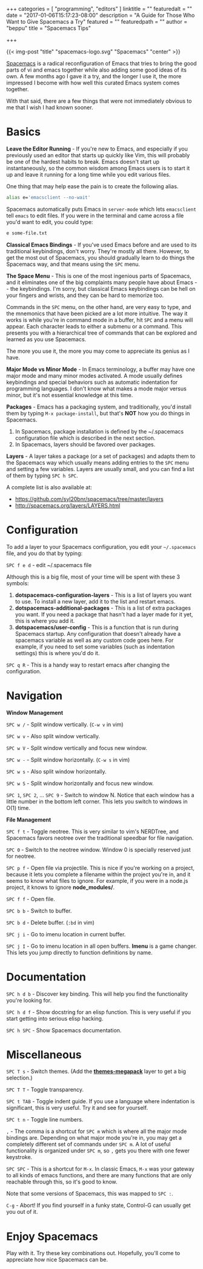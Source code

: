 +++
categories = [
  "programming",
  "editors"
]
linktitle = ""
featuredalt = ""
date = "2017-01-06T15:17:23-08:00"
description = "A Guide for Those Who Want to Give Spacemacs a Try"
featured = ""
featuredpath = ""
author = "beppu"
title = "Spacemacs Tips"

+++

{{< img-post "title" "spacemacs-logo.svg" "Spacemacs" "center" >}}

[Spacemacs](http://spacemacs.org/) is a radical reconfiguration of Emacs that tries to bring the good parts of
vi and emacs together while also adding some good ideas of its own.  A few months ago
I gave it a try, and the longer I use it, the more impressed I become with how well
this curated Emacs system comes together.

With that said, there are a few things that were not immediately obvious to me that I
wish I had known sooner.

# Basics

**Leave the Editor Running** - If you're new to Emacs, and especially if you previously
used an editor that starts up quickly like Vim, this will probably be one of the hardest
habits to break.  Emacs doesn't start up instantaneously, so the common wisdom among Emacs
users is to start it up and leave it running for a long time while you edit various files.

One thing that may help ease the pain is to create the following alias.

```sh
alias e='emacsclient --no-wait'
```

Spacemacs automatically puts Emacs in `server-mode` which lets `emacsclient` tell `emacs`
to edit files.  If you were in the terminal and came across a file you'd want to edit,
you could type:

```sh
e some-file.txt
```

**Classical Emacs Bindings** - If you've used Emacs before and are used to its traditional
keybindings, don't worry.  They're mostly all there.  However, to get the most out of Spacemacs,
you should gradually learn to do things the Spacemacs way, and that means using the `SPC` menu.

**The Space Menu** - This is one of the most ingenious parts of Spacemacs, and it eliminates
one of the big complaints many people have about Emacs -- the keybindings.  I'm sorry, but
classical Emacs keybindings can be hell on your fingers and wrists, and they can be hard to
memorize too.

Commands in the `SPC` menu, on the other hand, are very easy to type, and the mnemonics that have been
picked are a lot more intuitive.  The way it works is while you're in command mode in a buffer,
hit `SPC` and a menu will appear.  Each character leads to either a submenu or a command.  This
presents you with a hierarchical tree of commands that can be explored and learned as you use
Spacemacs.

The more you use it, the more you may come to appreciate its genius as I have.

**Major Mode vs Minor Mode** - In Emacs terminology, a buffer may have one major mode and many 
minor modes activated.  A mode usually defines keybindings and special behaviors such as automatic
indentation for programming languages.  I don't know what makes a mode major versus minor, but it's
not essential knowledge at this time.

**Packages** - Emacs has a packaging system, and traditionally, you'd install them by
typing `M-x package-install`, but that's **NOT** how you do things in Spacemacs.

1. In Spacemacs, package installation is defined by the ~/.spacemacs
   configuration file which is described in the next section.
2. In Spacemacs, layers should be favored over packages.

**Layers** - A layer takes a package (or a set of packages) and adapts them to
the Spacemacs way which usually means adding entries to the `SPC` menu and
setting a few variables. Layers are usually small, and you can find a list of
them by typing `SPC h SPC`.

A complete list is also available at:

* https://github.com/syl20bnr/spacemacs/tree/master/layers
* http://spacemacs.org/layers/LAYERS.html

# Configuration

To add a layer to your Spacemacs configuration, you edit your `~/.spacemacs` file, and you do that by
typing:

`SPC f e d` - edit ~/.spacemacs file

Although this is a big file, most of your time will be spent with these 3 symbols: 

1. **dotspacemacs-configuration-layers** - This is a list of layers you want to
   use. To install a new layer, add it to the list and restart emacs.
2. **dotspacemacs-additional-packages** - This is a list of extra packages you
   want. If you need a package that hasn't had a layer made for it yet, this is
   where you add it.
3. **dotspacemacs/user-config** - This is a function that is run during
   Spacemacs startup. Any configuration that doesn't already have a spacemacs
   variable as well as any custom code goes here. For example, if you need to
   set some variables (such as indentation settings) this is where you'd do it.

`SPC q R` - This is a handy way to restart emacs after changing the configuration.

# Navigation

**Window Management**

`SPC w /` - Split window vertically.  (`C-w v` in vim)

`SPC w v` - Also split window vertically.

`SPC w V` - Split window vertically and focus new window.

`SPC w -` - Split window horizontally. (`C-w s` in vim) 

`SPC w s` - Also split window horizontally.

`SPC w S` - Split window horizontally and focus new window.

`SPC 1`, `SPC 2`, ... `SPC 9` - Switch to window N.  Notice that each window has a little number in the bottom
left corner.  This lets you switch to windows in O(1) time.

**File Management**

`SPC f t` - Toggle neotree.  This is very similar to vim's NERDTree, and Spacemacs favors neotree over the traditional speedbar for file navigation.

`SPC 0` - Switch to the neotree window.  Window 0 is specially reserved just for neotree.

`SPC p f` - Open file via projectile.  This is nice if you're working on a project, because it lets you complete a filename within the project you're in, and it seems to know what files to ignore.  For example, if you were in a node.js project, it knows to ignore **node_modules/**.

`SPC f f` - Open file.

`SPC b b` - Switch to buffer.

`SPC b d` - Delete buffer.  (`:bd` in vim)

`SPC j i` - Go to imenu location in current buffer.

`SPC j I` - Go to imenu location in all open buffers.  **Imenu** is a game changer.  This lets you jump directly to function definitions by name.

# Documentation

`SPC h d b` - Discover key binding.  This will help you find the functionality you're looking for.

`SPC h d f` - Show docstring for an elisp function.  This is very useful if you start getting into serious elisp hacking.

`SPC h SPC` - Show Spacemacs documentation.

# Miscellaneous

`SPC T s` - Switch themes.  (Add the **[themes-megapack](http://themegallery.robdor.com/)** layer to get a big selection.)

`SPC T T` - Toggle transparency.

`SPC t TAB` - Toggle indent guide.  If you use a language where indentation is significant, this is very useful.  Try it and see for yourself.

`SPC t n` - Toggle line numbers.

`,` - The comma is a shortcut for `SPC m` which is where all the major mode
bindings are. Depending on what major mode you're in, you may get a completely
different set of commands under `SPC m`. A lot of useful functionality is
organized under `SPC m`, so `,` gets you there with one fewer keystroke.

`SPC SPC` - This is a shortcut for `M-x`.  In classic Emacs, `M-x` was your gateway to all kinds of emacs functions, and there
are many functions that are only reachable through this, so it's good to know.

Note that some versions of Spacemacs, this was mapped to `SPC :`. 

`C-g` - Abort!  If you find yourself in a funky state, Control-G can usually get you out of it.

# Enjoy Spacemacs

Play with it.  Try these key combinations out.  Hopefully, you'll come to appreciate how nice Spacemacs can be.
